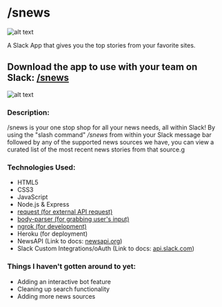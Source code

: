 # /snews
![alt text](http://i.imgur.com/rwc1YJ7.png "/snews-site screenshot")

A Slack App that gives you the top stories from your favorite sites.    

## Download the app to use with your team on Slack: [/snews](https://snews-app.herokuapp.com/)

![alt text](http://i.imgur.com/EALScxE.png "/snews screenshot")

### Description:
/snews is your one stop shop for all your news needs, all within Slack! By using the "slash command" */snews* from within your Slack message bar followed by any of the supported news sources we have, you can view a curated list of the most recent news stories from that source.g

### Technologies Used:
* HTML5
* CSS3
* JavaScript
* Node.js & Express
* [request (for external API request)](https://www.npmjs.com/package/request)
* [body-parser (for grabbing user's input)](https://www.npmjs.com/package/body-parser)
* [ngrok (for development)](https://ngrok.com/)
* Heroku (for deployment)
* NewsAPI (Link to docs: [newsapi.org](https://newsapi.org/#documentation))
* Slack Custom Integrations/oAuth (Link to docs: [api.slack.com](https://api.slack.com/))

### Things I haven't gotten around to yet:
* Adding an interactive bot feature
* Cleaning up search functionality
* Adding more news sources
